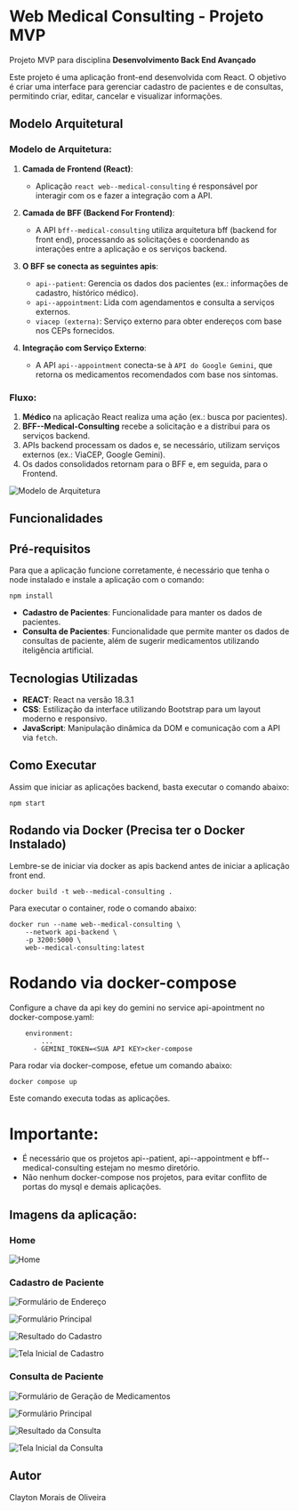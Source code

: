 # Web Medical Consulting - Projeto MVP

Projeto MVP para disciplina **Desenvolvimento Back End Avançado** 

Este projeto é uma aplicação front-end desenvolvida com React. O objetivo é criar uma interface para gerenciar cadastro  de pacientes e de consultas, permitindo criar, editar, cancelar e visualizar informações.

## Modelo Arquitetural

### Modelo de Arquitetura:

1. **Camada de Frontend (React)**:
   - Aplicação `react web--medical-consulting` é responsável por interagir com os e fazer a integração com a API.

2. **Camada de BFF (Backend For Frontend)**:
   - A API `bff--medical-consulting` utiliza arquitetura bff (backend for front end), processando as solicitações e coordenando as interações entre a aplicação e os serviços backend.

3. **O BFF se conecta as seguintes apis**:
   - `api--patient`: Gerencia os dados dos pacientes (ex.: informações de cadastro, histórico médico).
   - `api--appointment`: Lida com agendamentos e consulta a serviços externos.
   - `viacep (externa)`: Serviço externo para obter endereços com base nos CEPs fornecidos.

4. **Integração com Serviço Externo**:
   - A API `api--appointment` conecta-se à `API do Google Gemini`, que retorna os medicamentos recomendados com base nos sintomas.

### Fluxo:
1. **Médico** na aplicação React realiza uma ação (ex.: busca por pacientes).
2. **BFF--Medical-Consulting** recebe a solicitação e a distribui para os serviços backend.
3. APIs backend processam os dados e, se necessário, utilizam serviços externos (ex.: ViaCEP, Google Gemini).
4. Os dados consolidados retornam para o BFF e, em seguida, para o Frontend.

![Modelo de Arquitetura](files/medical-consulting-arquitetura.png)



## Funcionalidades

## Pré-requisitos

Para que a aplicação funcione corretamente, é necessário que tenha o node instalado e instale a aplicação com o comando:

```
npm install
```

- **Cadastro de Pacientes**: Funcionalidade para manter os dados de pacientes.
- **Consulta de Pacientes**: Funcionalidade que permite manter os dados de consultas de paciente, além de sugerir medicamentos utilizando iteligência artificial.



## Tecnologias Utilizadas

- **REACT**: React na versão 18.3.1
- **CSS**: Estilização da interface utilizando Bootstrap para um layout moderno e responsivo.
- **JavaScript**: Manipulação dinâmica da DOM e comunicação com a API via `fetch`.

## Como Executar
Assim que iniciar as aplicações backend, basta executar o comando abaixo:

```
npm start
```

## Rodando via Docker (Precisa ter o Docker Instalado)

Lembre-se de iniciar via docker as apis backend antes de iniciar a aplicação
front end.

```
docker build -t web--medical-consulting .
```

Para executar o container, rode o comando abaixo:

```
docker run --name web--medical-consulting \
    --network api-backend \  
    -p 3200:5000 \
    web--medical-consulting:latest
```

# Rodando via docker-compose

Configure a chave da api key do gemini no service api-apointment no docker-compose.yaml:

```
    environment:
        ...
      - GEMINI_TOKEN=<SUA API KEY>cker-compose
```

Para rodar via docker-compose, efetue um comando abaixo:

```
docker compose up
```

Este comando executa todas as aplicações. 

# Importante:

- É necessário que os projetos api--patient, api--appointment e bff--medical-consulting  estejam no mesmo diretório. 
- Não nenhum docker-compose nos projetos, para evitar conflito de portas do mysql e demais aplicações.


## Imagens da aplicação:

### Home
![Home](files/home.png)

### Cadastro de Paciente
![Formulário de Endereço](files/cadastro-paciente-form-endereco.png)

![Formulário Principal](files/cadastro-paciente-form.png)

![Resultado do Cadastro](files/cadastro-paciente-resultado.png)

![Tela Inicial de Cadastro](files/cadastro-paciente.png)

### Consulta de Paciente
![Formulário de Geração de Medicamentos](files/consultar-paciente-form-gerar-medicamentos.png)

![Formulário Principal](files/consultar-paciente-form.png)

![Resultado da Consulta](files/consultar-paciente-resultado.png)

![Tela Inicial da Consulta](files/consultar-paciente.png)


## Autor
Clayton Morais de Oliveira
